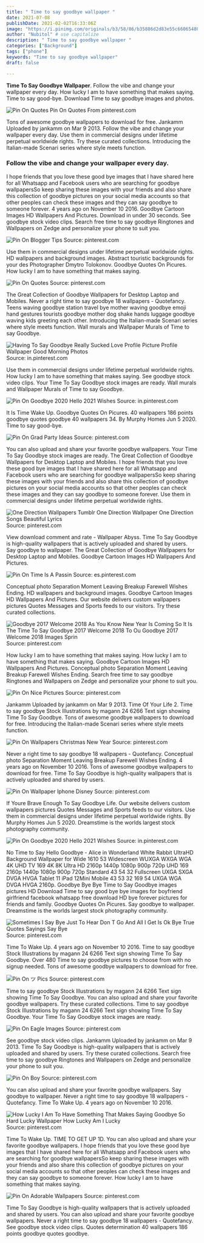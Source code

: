 ```yaml
---
title: " Time to say goodbye wallpaper "
date: 2021-07-08
publishDate: 2021-02-02T16:33:06Z
image: "https://i.pinimg.com/originals/b3/58/86/b35886d2d83e55c660654804782d0282.jpg"
author: "Nubitol" # use capitalize
description: " Time to say goodbye wallpaper "
categories: ["Background"]
tags: ["phone"]
keywords: "Time to say goodbye wallpaper"
draft: false

---
```



**Time To Say Goodbye Wallpaper**. Follow the vibe and change your wallpaper every day. How lucky I am to have something that makes saying. Time to say good-bye. Download Time to say goodbye images and photos.

![Pin On Quotes](https://i.pinimg.com/736x/83/b3/ff/83b3ffd50914e6d3642f3548f47a5d76.jpg "Pin On Quotes")
Pin On Quotes From pinterest.com


Tons of awesome goodbye wallpapers to download for free. Jankamm Uploaded by jankamm on Mar 9 2013. Follow the vibe and change your wallpaper every day. Use them in commercial designs under lifetime perpetual worldwide rights. Try these curated collections. Introducing the Italian-made Scenari series where style meets function.

### Follow the vibe and change your wallpaper every day.

I hope friends that you love these good bye images that I have shared here for all Whatsapp and Facebook users who are searching for goodbye wallpapersSo keep sharing these images with your friends and also share this collection of goodbye pictures on your social media accounts so that other peoples can check these images and they can say goodbye to someone forever. 4 years ago on November 10 2016. Goodbye Cartoon Images HD Wallpapers And Pictures. Download in under 30 seconds. See goodbye stock video clips. Search free time to say goodbye Ringtones and Wallpapers on Zedge and personalize your phone to suit you.


![Pin On Blogger Tips](https://i.pinimg.com/736x/7f/24/f2/7f24f23bed2d58490aa8d5bab7540682.jpg "Pin On Blogger Tips")
Source: pinterest.com

Use them in commercial designs under lifetime perpetual worldwide rights. HD wallpapers and background images. Abstract touristic backgrounds for your des Photographer Dmytro Tolokonov. Goodbye Quotes On Picures. How lucky I am to have something that makes saying.

![Pin On Quotes](https://i.pinimg.com/736x/83/b3/ff/83b3ffd50914e6d3642f3548f47a5d76.jpg "Pin On Quotes")
Source: pinterest.com

The Great Collection of Goodbye Wallpapers for Desktop Laptop and Mobiles. Never a right time to say goodbye 18 wallpapers - Quotefancy. Teens waving goodbye station travel bye mother waving goodbye emoji hand gestures tourists goodbye mother dog shake hands luggage goodbye waving kids greeting each other. Introducing the Italian-made Scenari series where style meets function. Wall murals and Wallpaper Murals of Time to say Goodbye.

![Having To Say Goodbye Really Sucked Love Profile Picture Profile Wallpaper Good Morning Photos](https://i.pinimg.com/originals/e4/82/21/e4822109082c7fc0168f645c91b45ab7.jpg "Having To Say Goodbye Really Sucked Love Profile Picture Profile Wallpaper Good Morning Photos")
Source: in.pinterest.com

Use them in commercial designs under lifetime perpetual worldwide rights. How lucky I am to have something that makes saying. See goodbye stock video clips. Your Time To Say Goodbye stock images are ready. Wall murals and Wallpaper Murals of Time to say Goodbye.

![Pin On Goodbye 2020 Hello 2021 Wishes](https://i.pinimg.com/originals/05/35/ee/0535eedb9443a6daf912d05a38e4c2a8.png "Pin On Goodbye 2020 Hello 2021 Wishes")
Source: in.pinterest.com

It Is Time Wake Up. Goodbye Quotes On Picures. 40 wallpapers 186 points goodbye quotes goodbye 40 wallpapers 34. By Murphy Homes Jun 5 2020. Time to say good-bye.

![Pin On Grad Party Ideas](https://i.pinimg.com/originals/62/7c/72/627c72e10d49d1c7ff316fa09306d92c.jpg "Pin On Grad Party Ideas")
Source: pinterest.com

You can also upload and share your favorite goodbye wallpapers. Your Time To Say Goodbye stock images are ready. The Great Collection of Goodbye Wallpapers for Desktop Laptop and Mobiles. I hope friends that you love these good bye images that I have shared here for all Whatsapp and Facebook users who are searching for goodbye wallpapersSo keep sharing these images with your friends and also share this collection of goodbye pictures on your social media accounts so that other peoples can check these images and they can say goodbye to someone forever. Use them in commercial designs under lifetime perpetual worldwide rights.

![One Direction Wallpapers Tumblr One Direction Wallpaper One Direction Songs Beautiful Lyrics](https://i.pinimg.com/originals/3a/1f/bc/3a1fbcdf2b9c2fd2bb6d7facc994b470.png "One Direction Wallpapers Tumblr One Direction Wallpaper One Direction Songs Beautiful Lyrics")
Source: pinterest.com

View download comment and rate - Wallpaper Abyss. Time To Say Goodbye is high-quality wallpapers that is actively uploaded and shared by users. Say goodbye to wallpaper. The Great Collection of Goodbye Wallpapers for Desktop Laptop and Mobiles. Goodbye Cartoon Images HD Wallpapers And Pictures.

![Pin On Time Is A Passin](https://i.pinimg.com/originals/1a/03/07/1a03078f8bb68ed8da696cd486b54b88.jpg "Pin On Time Is A Passin")
Source: es.pinterest.com

Conceptual photo Separation Moment Leaving Breakup Farewell Wishes Ending. HD wallpapers and background images. Goodbye Cartoon Images HD Wallpapers And Pictures. Our website delivers custom wallpapers pictures Quotes Messages and Sports feeds to our visitors. Try these curated collections.

![Goodbye 2017 Welcome 2018 As You Know New Year Is Coming So It Is The Time To Say Goodbye 2017 Welcome 2018 To Ou Goodbye 2017 Welcome 2018 Images Sprin](https://i.pinimg.com/originals/cc/70/42/cc7042c474d65f2e7fc1aa5dbf7aa43e.jpg "Goodbye 2017 Welcome 2018 As You Know New Year Is Coming So It Is The Time To Say Goodbye 2017 Welcome 2018 To Ou Goodbye 2017 Welcome 2018 Images Sprin")
Source: pinterest.com

How lucky I am to have something that makes saying. How lucky I am to have something that makes saying. Goodbye Cartoon Images HD Wallpapers And Pictures. Conceptual photo Separation Moment Leaving Breakup Farewell Wishes Ending. Search free time to say goodbye Ringtones and Wallpapers on Zedge and personalize your phone to suit you.

![Pin On Nice Pictures](https://i.pinimg.com/originals/48/cd/c8/48cdc819518be6b92b8d38f701babd98.png "Pin On Nice Pictures")
Source: pinterest.com

Jankamm Uploaded by jankamm on Mar 9 2013. Time Of Your Life 2. Time to say goodbye Stock Illustrations by magann 24 6266 Text sign showing Time To Say Goodbye. Tons of awesome goodbye wallpapers to download for free. Introducing the Italian-made Scenari series where style meets function.

![Pin On Wallpapers Christmas New Year](https://i.pinimg.com/originals/e9/4f/6b/e94f6b2ac6b4297a6f145e6bd62774ed.jpg "Pin On Wallpapers Christmas New Year")
Source: pinterest.com

Never a right time to say goodbye 18 wallpapers - Quotefancy. Conceptual photo Separation Moment Leaving Breakup Farewell Wishes Ending. 4 years ago on November 10 2016. Tons of awesome goodbye wallpapers to download for free. Time To Say Goodbye is high-quality wallpapers that is actively uploaded and shared by users.

![Pin On Wallpaper Iphone Disney](https://i.pinimg.com/originals/09/6b/eb/096beb5b3fe845079e1eb79d06222b60.jpg "Pin On Wallpaper Iphone Disney")
Source: pinterest.com

If Youre Brave Enough To Say Goodbye Life. Our website delivers custom wallpapers pictures Quotes Messages and Sports feeds to our visitors. Use them in commercial designs under lifetime perpetual worldwide rights. By Murphy Homes Jun 5 2020. Dreamstime is the worlds largest stock photography community.

![Pin On Goodbye 2020 Hello 2021 Wishes](https://i.pinimg.com/originals/2f/67/02/2f67028ebbb5fc865785beae404e448a.png "Pin On Goodbye 2020 Hello 2021 Wishes")
Source: in.pinterest.com

No Time to Say Hello Goodbye - Alice in Wonderland White Rabbit UltraHD Background Wallpaper for Wide 1610 53 Widescreen WUXGA WXGA WGA 4K UHD TV 169 4K 8K Ultra HD 2160p 1440p 1080p 900p 720p UHD 169 2160p 1440p 1080p 900p 720p Standard 43 54 32 Fullscreen UXGA SXGA DVGA HVGA Tablet 11 iPad 12Mini Mobile 43 53 32 169 54 UXGA WGA DVGA HVGA 2160p. Goodbye Bye Bye Time to Say Goodbye images pictures HD Download Time to say good bye bye images for boyfriend girlfriend facebook whatsapp free download HD bye forever pictures for friends and family. Goodbye Quotes On Picures. Say goodbye to wallpaper. Dreamstime is the worlds largest stock photography community.

![Sometimes I Say Bye Just To Hear Don T Go And All I Get Is Ok Bye True Quotes Sayings Say Bye](https://i.pinimg.com/originals/19/61/de/1961de7240b2b40366d916e2ce11c49d.jpg "Sometimes I Say Bye Just To Hear Don T Go And All I Get Is Ok Bye True Quotes Sayings Say Bye")
Source: pinterest.com

Time To Wake Up. 4 years ago on November 10 2016. Time to say goodbye Stock Illustrations by magann 24 6266 Text sign showing Time To Say Goodbye. Over 480 Time to say goodbye pictures to choose from with no signup needed. Tons of awesome goodbye wallpapers to download for free.

![Pin On ツ Pics](https://i.pinimg.com/originals/cd/81/b2/cd81b26615dc8b3d2f4d8e6cb1f2f9d4.jpg "Pin On ツ Pics")
Source: pinterest.com

Time to say goodbye Stock Illustrations by magann 24 6266 Text sign showing Time To Say Goodbye. You can also upload and share your favorite goodbye wallpapers. Try these curated collections. Time to say goodbye Stock Illustrations by magann 24 6266 Text sign showing Time To Say Goodbye. Your Time To Say Goodbye stock images are ready.

![Pin On Eagle Images](https://i.pinimg.com/originals/41/25/9d/41259dce0940f0d5564eac1f0525c11c.png "Pin On Eagle Images")
Source: pinterest.com

See goodbye stock video clips. Jankamm Uploaded by jankamm on Mar 9 2013. Time To Say Goodbye is high-quality wallpapers that is actively uploaded and shared by users. Try these curated collections. Search free time to say goodbye Ringtones and Wallpapers on Zedge and personalize your phone to suit you.

![Pin On Boy](https://i.pinimg.com/originals/e0/54/06/e05406bca970facf0dbfadace66fc6e2.png "Pin On Boy")
Source: pinterest.com

You can also upload and share your favorite goodbye wallpapers. Say goodbye to wallpaper. Never a right time to say goodbye 18 wallpapers - Quotefancy. Time To Wake Up. 4 years ago on November 10 2016.

![How Lucky I Am To Have Something That Makes Saying Goodbye So Hard Lucky Wallpaper How Lucky Am I Lucky](https://i.pinimg.com/736x/23/62/db/2362db585881a5a71b799a65fb23f904.jpg "How Lucky I Am To Have Something That Makes Saying Goodbye So Hard Lucky Wallpaper How Lucky Am I Lucky")
Source: pinterest.com

Time To Wake Up. TIME TO GET UP 1D. You can also upload and share your favorite goodbye wallpapers. I hope friends that you love these good bye images that I have shared here for all Whatsapp and Facebook users who are searching for goodbye wallpapersSo keep sharing these images with your friends and also share this collection of goodbye pictures on your social media accounts so that other peoples can check these images and they can say goodbye to someone forever. How lucky I am to have something that makes saying.

![Pin On Adorable Wallpapers](https://i.pinimg.com/originals/b3/58/86/b35886d2d83e55c660654804782d0282.jpg "Pin On Adorable Wallpapers")
Source: pinterest.com

Time To Say Goodbye is high-quality wallpapers that is actively uploaded and shared by users. You can also upload and share your favorite goodbye wallpapers. Never a right time to say goodbye 18 wallpapers - Quotefancy. See goodbye stock video clips. Quotes determination 40 wallpapers 186 points goodbye quotes goodbye.


